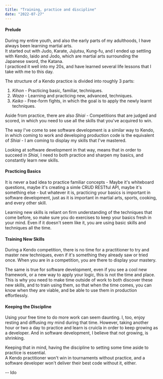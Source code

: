 ```yaml
---
title: "Training, practice and discipline"
date: "2022-07-27"
---
```

#### Prelude
During my entire youth, and also the early parts of my adulthoods, I have always been learning martial arts.  
It started out with Judo, Karate, Jujutsu, Kung-fu, and I ended up settling with Kendo, Iaido and Jodo, 
which are martial arts surrounding the Japanese sword, the Katana.  
I practiced it well into my 20s, and have learned several life lessons that I take with me to this day.

The structure of a Kendo practice is divided into roughly 3 parts:
1. *Kihon* - Practicing basic, familiar, techniques.
1. *Waza* - Learning and practicing new, advanced, techniques.
1. *Keiko* - Free-form fights, in which the goal is to apply the newly learnt techniques.

Aside from practice, there are also *Shiai* - Competitions that are judged and scored, 
in which you need to use all the skills that you've acquired to win.

The way I've come to see software development is a similar way to Kendo, 
in which coming to work and developing production code is the equivalent of *Shiai* - 
I am coming to display my skills that I've mastered.

Looking at software development in that way, means that in order to succeed in *Shiai*, 
I need to both practice and sharpen my basics, and constantly learn new skills.

#### Practicing Basics
It is never a bad idea to practice familiar concepts - Maybe it's whiteboard questions, 
maybe it's creating a simle CRUD RESTful API, maybe it's something else - but whatever it is, 
practicing your basics is important in software development, just as it is important in martial 
arts, sports, cooking, and every other skill.

Learning new skills is reliant on firm understanding of the techniques that come before, so make 
sure you do exercises to keep your basics fresh in your mind. Even if it doesn't seem like it, 
you are using basic skills and techniques all the time.

#### Training New Skills
During a Kendo competition, there is no time for a practitioner to try and master new techniques, 
even if it's something they already saw or tried once. When you are in a competition, you are there 
to display your mastery.

The same is true for software development, even if you see a cool new framework, or a new way to 
apply your logic, this is not the time and place. This is why you need to make time outside of work 
to both discover these new skills, and to train using them, so that when the time comes, you can 
know when they are viable, and be able to use them in production effortlessly.

#### Keeping the Discipline
Using your free time to do more work can seem daunting. I, too, enjoy resting and diffusing my mind 
during that time. However, taking another hour or two a day to practice and learn is cruicla in order 
to keep growing as a developer. And in software development, I believe that not growing, is shrinking.

Keeping that in mind, having the discipline to setting some time aside to practice is essential.  
A Kendo practitioner won't win in tournaments without practice, and a software developer won't deliver 
their best code without it, either.

-- Ido

